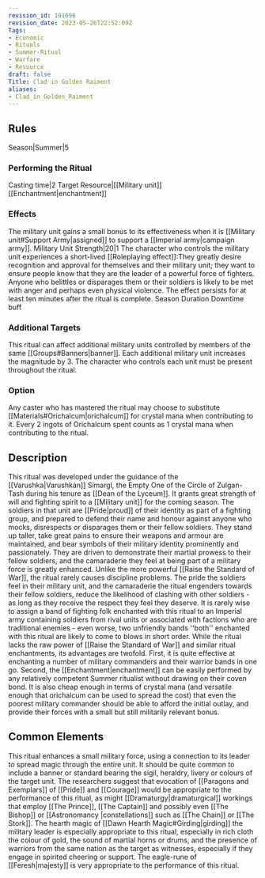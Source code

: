 ```yaml
---
revision_id: 101096
revision_date: 2023-05-26T22:52:09Z
Tags:
- Economic
- Rituals
- Summer-Ritual
- Warfare
- Resource
draft: false
Title: Clad in Golden Raiment
aliases:
- Clad_in_Golden_Raiment
---
```

## Rules
Season|Summer|5
### Performing the Ritual
Casting time|2 Target Resource|[[Military unit]]
[[Enchantment|enchantment]]
### Effects
The military unit gains a small bonus to its effectiveness when it is [[Military unit#Support Army|assigned]] to support a [[Imperial army|campaign army]]. Military Unit Strength|20|1
The character who controls the military unit experiences a short-lived [[Roleplaying effect]]:They greatly desire recognition and approval for themselves and their military unit; they want to ensure people know that they are the leader of a powerful force of fighters. Anyone who belittles or disparages them or their soldiers is likely to be met with anger and perhaps even physical violence. The effect persists for at least ten minutes after the ritual is complete.
Season Duration
Downtime buff
### Additional Targets
This ritual can affect additional military units controlled by members of the same [[Groups#Banners|banner]]. Each additional military unit increases the magnitude by 3. The character who controls each unit must be present throughout the ritual.
### Option
Any caster who has mastered the ritual may choose to substitute [[Materials#Orichalcum|orichalcum]] for crystal mana when contributing to it. Every 2 ingots of Orichalcum spent counts as 1 crystal mana when contributing to the ritual. 
## Description
This ritual was developed under the guidance of the [[Varushka|Varushkan]] Simargl, the Empty One of the Circle of Zulgan-Tash during his tenure as [[Dean of the Lyceum]]. It grants great strength of will and fighting spirit to a [[Military unit]] for the coming season. The soldiers in that unit are [[Pride|proud]] of their identity as part of a fighting group, and prepared to defend their name and honour against anyone who mocks, disrespects or disparages them or their fellow soldiers. They stand up taller, take great pains to ensure their weapons and armour are maintained, and bear symbols of their military identity prominently and passionately. They are driven to demonstrate their martial prowess to their fellow soldiers, and the camaraderie they feel at being part of a military force is greatly enhanced. 
Unlike the more powerful [[Raise the Standard of War]], the ritual rarely causes discipline problems. The pride the soldiers feel in their military unit, and the camaraderie the ritual engenders towards their fellow soldiers, reduce the likelihood of clashing with other soldiers - as long as they receive the respect they feel they deserve. It is rarely wise to assign a band of fighting folk enchanted with this ritual to an Imperial army containing soldiers from rival units or associated with factions who are traditional enemies - even worse, two unfriendly bands ''both'' enchanted with this ritual are likely to come to blows in short order.
While the ritual lacks the raw power of [[Raise the Standard of War]] and similar ritual enchantments, its advantages are twofold. First, it is quite effective at enchanting a number of military commanders and their warrior bands in one go. Second, the [[Enchantment|enchantment]] can be easily performed by any relatively competent Summer ritualist without drawing on their coven bond. It is also cheap enough in terms of crystal mana (and versatile enough that orichalcum can be used to spread the cost) that even the poorest military commander should be able to afford the initial outlay, and provide their forces with a small but still militarily relevant bonus.
## Common Elements
This ritual enhances a small military force, using a connection to its leader to spread magic through the entire unit. It should be quite common to include a banner or standard bearing the sigil, heraldry, livery or colours of the target unit. The researchers suggest that evocation of [[Paragons and Exemplars]] of [[Pride]] and [[Courage]] would be appropriate to the performance of this ritual, as might [[Dramaturgy|dramaturgical]] workings that employ [[The Prince]], [[The Captain]] and possibly even [[The Bishop]] or [[Astronomancy |constellations]] such as [[The Chain]] or [[The Stork]].
The hearth magic of [[Dawn Hearth Magic#Girding|girding]] the military leader is especially appropriate to this ritual, especially in rich cloth the colour of gold, the sound of martial horns or drums, and the presence of warriors from the same nation as the target as witnesses, especially if they engage in spirited cheering or support.
The eagle-rune of [[Feresh|majesty]] is very appropriate to the performance of this ritual.